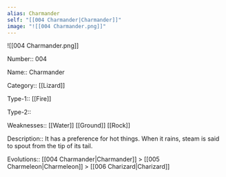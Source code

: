 ```yaml
---
alias: Charmander
self: "[[004 Charmander|Charmander]]"
image: "![[004 Charmander.png]]"
---
```


![[004 Charmander.png]]

Number:: 004

Name:: Charmander

Category:: [[Lizard]]

Type-1:: [[Fire]]

Type-2:: 

Weaknesses:: [[Water]] [[Ground]] [[Rock]]

Description:: It has a preference for hot things. When it rains, steam is said to spout from the tip of its tail.

Evolutions:: [[004 Charmander|Charmander]] > [[005 Charmeleon|Charmeleon]] > [[006 Charizard|Charizard]]